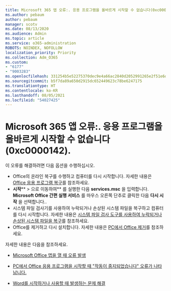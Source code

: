 ```yaml
---
title: Microsoft 365 앱 오류:. 응용 프로그램을 올바르게 시작할 수 없습니다(0xc0000142).
ms.author: pebaum
author: pebaum
manager: scotv
ms.date: 08/13/2020
ms.audience: Admin
ms.topic: article
ms.service: o365-administration
ROBOTS: NOINDEX, NOFOLLOW
localization_priority: Priority
ms.collection: Adm_O365
ms.custom:
- "6177"
- "9003283"
ms.openlocfilehash: 331254b5e52275370dec9e4a66ac2840d2052991265e2f51e6ded149441556c8
ms.sourcegitcommit: b5f7da89a650d2915dc652449623c78be6247175
ms.translationtype: HT
ms.contentlocale: ko-KR
ms.lasthandoff: 08/05/2021
ms.locfileid: "54027425"
---
```

# <a name="microsoft-365-apps-error-the-application-was-unable-to-start-correctly-0xc0000142"></a>Microsoft 365 앱 오류:. 응용 프로그램을 올바르게 시작할 수 없습니다(0xc0000142).

이 오류를 해결하려면 다음 옵션을 수행하십시오.

- Office의 온라인 복구를 수행하고 컴퓨터를 다시 시작합니다. 자세한 내용은 [Office 응용 프로그램 복구](https://support.microsoft.com/office/repair-an-office-application-7821d4b6-7c1d-4205-aa0e-a6b40c5bb88b)를 참조하세요.
- **시작****  >  으로 이동하여** 를 실행한 다음 **services.msc** 을 입력합니다. **Microsoft Office 간편 실행 서비스** 를 마우스 오른쪽 단추로 클릭한 다음 **다시 시작** 을 선택합니다..
- 시스템 파일 검사기를 사용하여 누락되거나 손상된 시스템 파일을 복구하고 컴퓨터를 다시 시작합니다. 자세한 내용은 [시스템 파일 검사 도구를 사용하여 누락되거나 손상된 시스템 파일을 복구](https://support.microsoft.com/help/929833/use-the-system-file-checker-tool-to-repair-missing-or-corrupted-system)를 참조하세요.
- Office를 제거하고 다시 설치합니다. 자세한 내용은 [PC에서 Office 제거](https://support.microsoft.com/office/uninstall-office-from-a-pc-9dd49b83-264a-477a-8fcc-2fdf5dbf61d8)를 참조하세요.

자세한 내용은 다음을 참조하세요.  

- [Microsoft Office 앱을 열 때 오류 발생](https://support.office.com/article/error-when-opening-microsoft-office-apps-b84b6a63-4b8c-46ec-ae9a-ad91d6160d72)  

- [PC에서 Office 응용 프로그램을 시작할 때 "작동이 중지되었습니다" 오류가 나타납니다.](https://support.office.com/article/i-get-a-stopped-working-error-when-i-start-office-applications-on-my-pc-52bd7985-4e99-4a35-84c8-2d9b8301a2fa)  

- [Word를 시작하거나 사용할 때 발생하는 문제 해결](https://docs.microsoft.com/office/troubleshoot/word/issues-when-start-or-use-word)